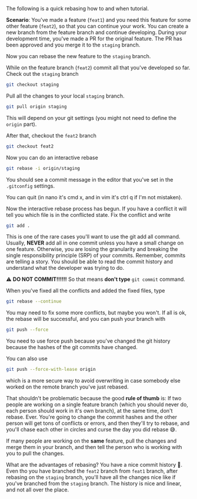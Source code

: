 The following is a quick rebasing how to and when tutorial.

__Scenario__: You've made a feature (`feat1`) and you need this feature for some other feature (`feat2`), so that you can continue your work. You can create a new branch from the feature branch and continue developing. During your development time, you've made a PR for the original feature.
The PR has been approved and you merge it to the `staging` branch.

Now you can rebase the new feature to the `staging` branch.

While on the feature branch (`feat2`) commit all that you've developed so far. Check out the `staging` branch

```bash
git checkout staging
```

Pull all the changes to your local `staging` branch.

```bash
git pull origin staging
```

This will depend on your git settings (you might not need to define the `origin` part).

After that, checkout the `feat2` branch

```bash
git checkout feat2
```

Now you can do an interactive rebase

```bash
git rebase -i origin/staging
```

You should see a commit message in the editor that you've set in the `.gitconfig` settings.

You can quit (in nano it's cmd x, and in vim it's ctrl q if I'm not mistaken).

Now the interactive rebase process has begun. If you have a conflict it will tell you which file is in the conflicted state. Fix the conflict and write

```bash
git add .
```

This is one of the rare cases you'll want to use the git add all command. Usually, __NEVER__ add all in one commit unless you have a small change on one feature. Otherwise, you are losing the granularity and breaking the single responsibility principle (SRP) of your commits. Remember, commits are telling a story. You should be able to read the commit history and understand what the developer was trying to do.

⚠️ __DO NOT COMMIT!!!!!!__ So that means __don't type__ `git commit` command.

When you've fixed all the conflicts and added the fixed files, type

```bash
git rebase --continue
```

You may need to fix some more conflicts, but maybe you won't. 
If all is ok, the rebase will be successful, and you can push your branch with

```bash
git push --force
```

You need to use force push because you've changed the git history because the hashes of the git commits have changed.

You can also use

```bash
git push --force-with-lease origin
```

which is a more secure way to avoid overwriting in case somebody else worked on the remote branch you've just rebased.

That shouldn't be problematic because the good __rule of thumb__ is: If two people are working on a single feature branch (which you should never do, each person should work in it's own branch), at the same time, don't rebase. Ever. You're going to change the commit hashes and the other person will get tons of conflicts or errors, and then they'll try to rebase, and you'll chase each other in circles and curse the day you did rebase 😅.

If many people are working on the __same__ feature, pull the changes and merge them in your branch, and then tell the person who is working with you to pull the changes.

What are the advantages of rebasing? You have a nice commit history 🙂. Even tho you have branched the `feat2` branch from `feat1` branch, after rebasing on the `staging` branch, you'll have all the changes nice like if you've branched from the `staging` branch. The history is nice and linear, and not all over the place.
